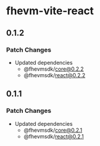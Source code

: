 # fhevm-vite-react

## 0.1.2

### Patch Changes

- Updated dependencies
  - @fhevmsdk/core@0.2.2
  - @fhevmsdk/react@0.2.2

## 0.1.1

### Patch Changes

- Updated dependencies
  - @fhevmsdk/core@0.2.1
  - @fhevmsdk/react@0.2.1
